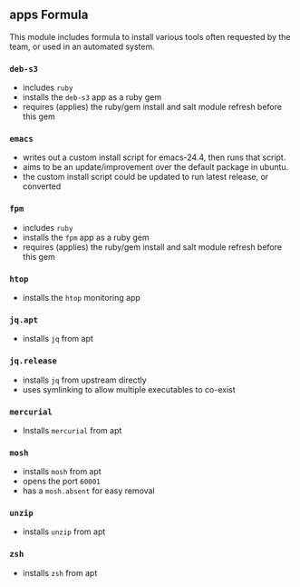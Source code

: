 ## apps Formula

This module includes formula to install various tools often requested by the
team, or used in an automated system.


### `deb-s3`

* includes `ruby`
* installs the `deb-s3` app as a ruby gem
* requires (applies) the ruby/gem install and salt module refresh before this gem


### `emacs`

* writes out a custom install script for emacs-24.4, then runs that script.
* aims to be an update/improvement over the default package in ubuntu.
* the custom install script could be updated to run latest release, or converted


### `fpm`

* includes `ruby`
* installs the `fpm` app as a ruby gem
* requires (applies) the ruby/gem install and salt module refresh before this gem


### `htop`

* installs the `htop` monitoring app


### `jq.apt`

* installs `jq` from apt


### `jq.release`

* installs `jq` from upstream directly
* uses symlinking to allow multiple executables to co-exist


### `mercurial`

* Installs `mercurial` from apt


### `mosh`

* installs `mosh` from apt
* opens the port `60001`
* has a `mosh.absent` for easy removal


### `unzip`

* installs `unzip` from apt


### `zsh`

* installs `zsh` from apt

